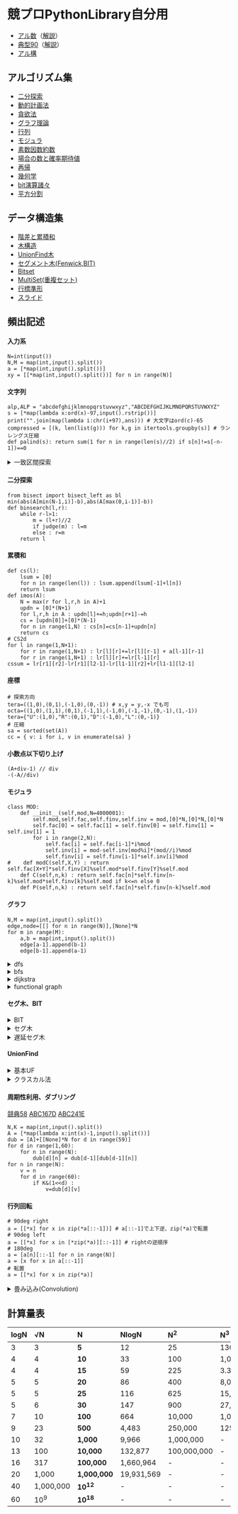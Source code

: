 # 競プロPythonLibrary自分用
- [アル数](https://atcoder.jp/contests/math-and-algorithm)（[解説](https://github.com/E869120/math-algorithm-book)）  
- [典型90](https://atcoder.jp/contests/typical90)（[解説](https://github.com/E869120/kyopro_educational_90)）
- [アル構](https://github.com/drken1215/book_algorithm_solution)
## アルゴリズム集
- [二分探索](/algorithm/BinarySearch.py)
- [動的計画法](/algorithm/DP.py)
- [貪欲法](/algorithm/Greedy.py)
- [グラフ理論](/algorithm/Graph.py)
- [行列](/algorithm/Linear.py)
- [モジュラ](/algorithm/Mod.py)
- [素数因数約数](/algorithm/Prime.py)
- [場合の数と確率期待値](/algorithm/CombinationEV.py)
- [再帰](/algorithm/Recursion.py)
- [幾何学](/algorithm/Vector.py)
- [bit演算諸々](/algorithm/Bit.py)
- [平方分割](/algorithm/SqDeco.py)

## データ構造集
- [階差と累積和](/struct/FDnCS.py)
- [木構造](/struct/tree.py)
- [UnionFind木](/struct/UF.py)
- [セグメント木(Fenwick,BIT)](/struct/Segment.py)
- [Bitset](/struct/Bitset.py)
- [MultiSet(重複セット)](/struct/Multiset.py)
- [行標準形](/struct/RowCanonicalForm.py)
- [スライド](/struct/Slide.py)

## 頻出記述
#### 入力系
~~~
N=int(input())
N,M = map(int,input().split())
a = [*map(int,input().split())]
xy = [[*map(int,input().split())] for n in range(N)]
~~~
#### 文字列
~~~
alp,ALP = "abcdefghijklmnopqrstuvwxyz","ABCDEFGHIJKLMNOPQRSTUVWXYZ"
s = [*map(lambda x:ord(x)-97,input().rstrip())]
print("".join(map(lambda i:chr(i+97),ans))) # 大文字はord(c)-65
compressed = [(k, len(list(g))) for k,g in itertools.groupby(s)] # ランレングス圧縮
def palind(s): return sum(1 for n in range(len(s)//2) if s[n]!=s[-n-1])==0
~~~
<details>
<summary>一致区間探索</summary>

##### Z-algorithm
[ABC257G](https://atcoder.jp/contests/abc257/tasks/abc257_g)
[解説](https://qiita.com/Pro_ktmr/items/16904c9570aa0953bf05)
~~~
def z_algo(S):
    N = len(S)
    res = [N]+[0]*(N-1)
    i=1;j=0
    while i<N:
        while i+j<N and S[j]==S[i+j]:
            j+=1
        if j==0:
            i+=1
            continue
        res[i]=j
        k = 1
        while i+k < N and res[k]+k < j:
            res[i+k] = res[k]
            k += 1
        i += k; j -= k
    return res
~~~
##### ローリングハッシュ
[ABC141E](https://atcoder.jp/contests/abc141/submissions/46893571)
[基数表](https://gist.github.com/privet-kitty/295ac9202b7abb3039b493f8238bf40f#file-modulus-random-base-pair32-txt)
~~~
class RollingHash:
    def __init__(self,N,s,b1=998244353,b2=100000007,mod=1000000007):
        self.mod,self.b1,self.b2 = mod,b1,b2
        self.h1,self.h2 = [0]*(N+1),[0]*(N+1)
        self.r1,self.r2 = [pow(b1,n,mod) for n in range(N+1)],[pow(b2,n,mod) for n in range(N+1)]
        for n in range(N) : 
            self.h1[n+1] = (self.h1[n]*self.b1+s[n])%mod
            self.h2[n+1] = (self.h2[n]*self.b2+s[n])%mod
    def get(self,l,r) : 
        return ((self.h1[r]-self.r1[r-l]*self.h1[l])%self.mod , (self.h2[r]-self.r2[r-l]*self.h2[l])%self.mod)
    def lcp(self, l1, r1, l2, r2):
        low,high = 0, min(r1-l1, r2-l2) + 1
        while high - low > 1:
            mid = (high + low) // 2
            if self.get(l1, l1 + mid) == self.get(l2, l2 + mid) : low = mid
            else : high = mid
        return low
~~~

</details>

#### 二分探索
~~~
from bisect import bisect_left as bl
min(abs(A[min(N-1,i)]-b),abs(A[max(0,i-1)]-b))
def binsearch(l,r):
    while r-l>1:
        m = (l+r)//2
        if judge(m) : l=m
        else : r=m
    return l
~~~
#### 累積和
~~~
def cs(l):
    lsum = [0]
    for n in range(len(l)) : lsum.append(lsum[-1]+l[n])
    return lsum
def imos(A):
    N = max(r for l,r,h in A)+1
    updn = [0]*(N+1)
    for l,r,h in A : updn[l]+=h;updn[r+1]-=h
    cs = [updn[0]]+[0]*(N-1)
    for n in range(1,N) : cs[n]=cs[n-1]+updn[n]
    return cs
# CS2d
for l in range(1,N+1):
    for r in range(1,N+1) : lr[l][r]+=lr[l][r-1] + a[l-1][r-1]
    for r in range(1,N+1) : lr[l][r]+=lr[l-1][r]
cssum = lr[r1][r2]-lr[r1][l2-1]-lr[l1-1][r2]+lr[l1-1][l2-1]
~~~
#### 座標
~~~
# 探索方向
tera=((1,0),(0,1),(-1,0),(0,-1)) # x,y = y,-x でも可
octa=((1,0),(1,1),(0,1),(-1,1),(-1,0),(-1,-1),(0,-1),(1,-1))
tera={"U":(1,0),"R":(0,1),"D":(-1,0),"L":(0,-1)}
# 圧縮
sa = sorted(set(A))
cc = { v: i for i, v in enumerate(sa) }
~~~
#### 小数点以下切り上げ
~~~
(A+div-1) // div
-(-A//div)
~~~
#### モジュラ
~~~
class MOD:
    def __init__(self,mod,N=4000001):
        self.mod,self.fac,self.finv,self.inv = mod,[0]*N,[0]*N,[0]*N
        self.fac[0] = self.fac[1] = self.finv[0] = self.finv[1] = self.inv[1] = 1
        for i in range(2,N):
            self.fac[i] = self.fac[i-1]*i%mod
            self.inv[i] = mod-self.inv[mod%i]*(mod//i)%mod
            self.finv[i] = self.finv[i-1]*self.inv[i]%mod
#    def modC(self,X,Y) : return self.fac[X+Y]*self.finv[X]%self.mod*self.finv[Y]%self.mod
    def C(self,n,k) : return self.fac[n]*self.finv[n-k]%self.mod*self.finv[k]%self.mod if k<=n else 0
    def P(self,n,k) : return self.fac[n]*self.finv[n-k]%self.mod
~~~
#### グラフ
~~~
N,M = map(int,input().split())
edge,node=[[] for n in range(N)],[None]*N
for m in range(M):
    a,b = map(int,input().split())
    edge[a-1].append(b-1)
    edge[b-1].append(a-1)
~~~
<details>
<summary>dfs</summary>

~~~
#import sys; sys.setrecursionlimit(10**6); import pypyjit; pypyjit.set_param('max_unroll_recursion=-1')
def dfs(pos,bef):
    for nex in edge[pos]:
        if nex!=bef : dfs(nex,pos)
~~~
</details>

<details>
<summary>bfs</summary>

~~~
from collections import deque
q = deque()
q.append(0)
node[0]=0
while q:
    pos = q.popleft()
    for p in edge[pos]:
        if node[p]==-1:
            q.append(p)
            node[p]=node[pos]+1

# maze
ans = [[-1]*W for h in range(H)]
q = deque([(sh,sw)])
ans[sh][sw] = 0
tera=((1,0),(0,1),(-1,0),(0,-1))
while q:
    h,w = q.popleft()
    for dh,dw in tera:
        if 0<=h+dh<H and 0<=w+dw<W and ans[h+dh][w+dw]==-1 and mp[h+dh][w+dw]==".":
            q.append((h+dh,w+dw))
            ans[h+dh][w+dw] = ans[h][w]+1
print(ans[gh][gw])
~~~
</details>

<details>
<summary>dijkstra</summary>

~~~
N,M = map(int,input().split())
edge,node=[[] for n in range(N)],[1<<60]*N
for m in range(M):
    a,b,c = map(int,input().split())
    edge[a-1].append((b-1,c))
    edge[b-1].append((a-1,c))
from heapq import heappush, heappop
def dijkstra(s):
    q = []
    heappush(q,(0,s))
    while len(q)>0 :
        dist,pos = heappop(q)
        if node[pos] < 1<<60 : continue
        node[pos] = dist
        for p,d in edge[pos]:
            if node[p] > dist+d:
                heappush(q,(dist+d,p))
~~~
</details>

<details>
<summary>functional graph</summary>

~~~
N = int(input())
a = [*map(lambda x:int(x)-1,input().split())]
cycles,visited = [],[0]*N
for n in range(N):
    if visited[n]:continue
    cycle = []
    while visited[n]==0:
        cycle.append(n)
        visited[n]=1
        n = a[n]
    if n not in cycle : continue
    cycles.append(cycle[cycle.index(n):])
~~~
</details>

#### セグ木、BIT

<details>
<summary>BIT</summary>

~~~
class FenT:
    def __init__(self,N):
        self.tree=[0]*(N+1)
    def add(self,n,i):
        while n<=len(self.tree)-1:
            self.tree[n]+=i
            n += n&-n
    def sum(self,l,r):
        return self._sum(r)-self._sum(l)
    def _sum(self,n):
        ans = 0
        while n>0:
            ans += self.tree[n]
            n -= n&-n
        return ans
~~~
</details>

<details>
<summary>セグ木</summary>

~~~
class SegT:
    def __init__(self,N,func,default):
        self.default = default
        self.func = func
        self.slen = 1
        while(self.slen<N) : self.slen<<=1
        self.st = [self.default] * (self.slen*2)
    def update(self,i,x):
        i += self.slen
        self.st[i] = x
        while i>=2 :
            i>>=1
            self.st[i] = self.func(self.st[i*2],self.st[i*2+1])
    def get(self,l,r):
        l += self.slen; r += self.slen
        res = self.default
        while l < r:
            if l & 1 : 
                res = self.func(res, self.st[l])
                l += 1
            if r & 1: 
                r -= 1 
                res = self.func(res, self.st[r])
            l >>= 1; r >>= 1
        return res
~~~
</details>

<details>
<summary>遅延セグ木</summary>

~~~
from atcoder.lazysegtree import LazySegTree
def op(s1,s2) : return max(s1,s2)
def mp(f,s) : return s+f
def comp(f2,f1) : return f1+f2
lst = LazySegTree(op,0,mp,comp,0,[0 for n in range(200001)])
~~~
</details>

#### UnionFind

<details>
<summary>基本UF</summary>

~~~
import sys; sys.setrecursionlimit(10**6); import pypyjit; pypyjit.set_param('max_unroll_recursion=-1')
class UnionFind:
    def __init__(self,N):
        self.uft = [n for n in range(N)]
        self.rank = [0]*N
    def root(self,pos):
        if self.uft[pos] == pos : return pos
        self.uft[pos]=self.root(self.uft[pos])
        return self.uft[pos]
    def union(self,a,b):
        ra,rb = self.root(a),self.root(b)
        if ra==rb : return
        if self.rank[ra] < self.rank[rb] :
            self.uft[ra] = rb
        else :
            self.uft[rb] = ra
            if self.rank[ra]==self.rank[rb] : self.rank[ra]+=1
    def same(self,a,b):
        return self.root(a)==self.root(b)
~~~
</details>

<details>
<summary>クラスカル法</summary>

~~~
items.sort()
ans,cnt=0,0
for c,l,r in items :
    if uf.same(l,r)==False:
        uf.union(l,r)
        ans, cnt = ans+c, cnt+1
if cnt==N : print(ans)

# heapq ver
import heapq as hq
ans,cnt=0,1
uf = UnionFind(N)
while e:
    c,l,r=hq.heappop(e)
    if uf.same(l,r)==False:
        uf.union(l,r)
        ans, cnt = ans+c, cnt+1
if cnt==N : print(ans)
else : print(-1)
~~~
</details>


#### 周期性利用、ダブリング

[競典58](https://atcoder.jp/contests/typical90/submissions/36319380)
[ABC167D](https://atcoder.jp/contests/abc167/submissions/50051923)
[ABC241E](https://atcoder.jp/contests/abc241/submissions/39758881)
~~~
N,K = map(int,input().split())
A = [*map(lambda x:int(x)-1,input().split())]
dub = [A]+[[None]*N for d in range(59)]
for d in range(1,60):
    for n in range(N):
        dub[d][n] = dub[d-1][dub[d-1][n]]
for n in range(N):
    v = n
    for d in range(60):
        if K&(1<<d) : 
            v=dub[d][v]
~~~

#### 行列回転
~~~
# 90deg right
a = [[*x] for x in zip(*a[::-1])] # a[::-1]で上下逆、zip(*a)で転置
# 90deg left
a = [[*x] for x in [*zip(*a)][::-1]] # rightの逆順序
# 180deg
a = [a[n][::-1] for n in range(N)]
a = [x for x in a[::-1]]
# 転置
a = [[*x] for x in zip(*a)]
~~~

<details>
<summary>畳み込み(Convolution)</summary>

~~~
class Convolution:
    def __init__(self,mod=998244353,K=119,M=23,W=31):
        self.mod,self.k,self.m,self.w = mod,K,M,W
        self.w = [pow(W,2**i,mod) for i in range(M,-1,-1)]
        self.iw = [pow(w,-1,mod) for w in self.w]

    def dft(self,A):
        if len(A) == 1: return
        n = len(A)
        k = n.bit_length()-1
        r = 1<<(k-1)
        for w in self.w[k:0:-1]:
            for l in range(0,n,2*r):
                wi = 1
                for i in range(r): # Gentleman-Sade butterfly
                    A[l+i],A[l+i+r] = (A[l+i]+A[l+i+r])%self.mod,(A[l+i]-A[l+i+r])*wi%self.mod
                    wi = wi*w%self.mod
            r = r//2
    def idft(self,A):
        if len(A) == 1: return
        n = len(A)
        k = (n-1).bit_length()
        r = 1
        for w in self.iw[1:k+1]:
            for l in range(0,n,2*r):
                wi = 1
                for i in range(r): # Colley-Tukey butterfly
                    A[l+i],A[l+i+r] = (A[l+i]+A[l+i+r]*wi)%self.mod,(A[l+i]-A[l+i+r]*wi)%self.mod
                    wi = wi*w%self.mod
            r = r*2
        ni = pow(n, self.mod-2, self.mod)
        for i in range(n):
            A[i] = A[i]*ni%self.mod
    def calc(self,A,B):
        n = 2**(len(A)+len(B)-2).bit_length()
        A,B = [x % self.mod for x in A]+[0]*(n-len(B)), [x % self.mod for x in B]+[0]*(n-len(B))
        self.dft(A);self.dft(B)
        C = [(A[i]*B[i])%self.mod for i in range(n)]
        self.idft(C)
        return C
~~~
</details>

## 計算量表
|logN|√N|**N**|NlogN|N<sup>2</sup>|N<sup>3</sup>|2<sup>N</sup>|N!|
|:----|:----|:----|:----|:----|:----|:----|:----|
|3|3|**5**|12|25|130|30|120|
|4|4|**10**|33|100|1,000|1,024|3,628,800|
|4|4|**15**|59|225|3.375|32,768|479,001,600|
|5|5|**20**|86|400|8,000|1,048,576|-|
|5|5|**25**|116|625|15,625|33,554,432|-|
|5|6|**30**|147|900|27,000|-|-|
|7|10|**100**|664|10,000|1,000,000|-|-|
|9|23|**500**|4,483|250,000|125,000,000|-|-|
|10|32|**1,000**|9,966|1,000,000|-|-|-|
|13|100|**10,000**|132,877|100,000,000|-|-|-|
|16|317|**100,000**|1,660,964|-|-|-|-|
|20|1,000|**1,000,000**|19,931,569|-|-|-|-|
|40|1,000,000|**10<sup>12</sup>**|-|-|-|-|-|
|60|10<sup>9</sup>|**10<sup>18</sup>**|-|-|-|-|-|

